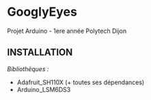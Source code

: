 # GooglyEyes
Projet Arduino - 1ere année Polytech Dijon

## INSTALLATION

*Bibliothèques :*

- Adafruit_SH110X (+ toutes ses dépendances)
- Arduino_LSM6DS3
